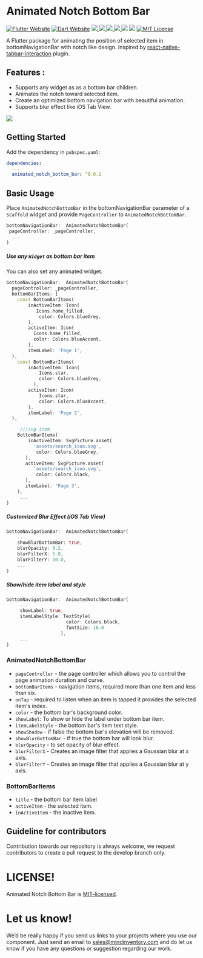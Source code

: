 # Animated Notch Bottom Bar
<a href="https://flutter.dev/"><img src="https://img.shields.io/badge/flutter-website-deepskyblue.svg" alt="Flutter Website"></a>
<a href="https://dart.dev"><img src="https://img.shields.io/badge/dart-website-deepskyblue.svg" alt="Dart Website"></a>
<a href="" style="pointer-events: stroke;" target="_blank">
<img src="https://img.shields.io/badge/platform-Web-deepskyblue">
</a>
<a href="" style="pointer-events: stroke;" target="_blank">
<img src="https://img.shields.io/badge/platform-Mac-deepskyblue">
</a>
<a href="" style="pointer-events: stroke;" target="_blank">
<img src="https://img.shields.io/badge/platform-Linux-deepskyblue">
</a>
<a href="" style="pointer-events: stroke;" target="_blank">
<img src="https://img.shields.io/badge/platform-Windows-deepskyblue">
</a>
<a href=""><img src="https://app.codacy.com/project/badge/Grade/dc683c9cc61b499fa7cdbf54e4d9ff35"/></a>
<a href="https://github.com/Mindinventory/animated_notch_bottom_bar/blob/main/LICENSE" style="pointer-events: stroke;" target="_blank">
<img src="https://img.shields.io/github/license/Mindinventory/animated_notch_bottom_bar"></a>
<a href="https://pub.dev/packages/animated_notch_bottom_bar"></a>
<a href="https://github.com/Mindinventory/animated_notch_bottom_bar"><img src="https://img.shields.io/github/stars/Mindinventory/animated_notch_bottom_bar?style=social" alt="MIT License"></a>

A Flutter package for animating the position of selected item in bottomNavigationBar with notch like design. Inspired by [react-native-tabbar-interaction](https://github.com/Mindinventory/react-native-tabbar-interaction) plugin.

## Features :
* Supports any widget as as a bottom bar children.
* Animates the notch toward selected item.
* Create an optimized bottom navigation bar with beautiful animation.
* Supports blur effect like iOS Tab View.

<img src="https://cdn.dribbble.com/users/1233499/screenshots/4844696/preview.gif" > 

## Getting Started

Add the dependency in `pubspec.yaml`:

```yaml
dependencies:
  ...
  animated_notch_bottom_bar: ^0.0.1
```
## Basic Usage

Place `AnimatedNotchBottomBar` in the bottomNavigationBar parameter of a `Scaffold` widget and provide `PageController` to `AnimatedNotchBottomBar`.

```dart
bottomNavigationBar:  AnimatedNotchBottomBar(
 pageController: _pageController,
  ...
)
```

##### Use any `Widget` as bottom bar item

You can also set any animated widget.
```dart
bottomNavigationBar:  AnimatedNotchBottomBar(
  pageController: _pageController,
  bottomBarItems: [
    const BottomBarItems(
        inActiveItem: Icon(
           Icons.home_filled,
            color: Colors.blueGrey,
        ),
        activeItem: Icon(
          Icons.home_filled,
          color: Colors.blueAccent,
        ),
        itemLabel: 'Page 1',
  ),
    const BottomBarItems(
        inActiveItem: Icon(
            Icons.star,
            color: Colors.blueGrey,
          ),
        activeItem: Icon(
            Icons.star,
            color: Colors.blueAccent,
        ),
        itemLabel: 'Page 2',
  ),

     ///svg item
    BottomBarItems(
        inActiveItem: SvgPicture.asset(
          'assets/search_icon.svg',
           color: Colors.blueGrey,
       ),
       activeItem: SvgPicture.asset(
          'assets/search_icon.svg',
           color: Colors.black,
       ),
       itemLabel: 'Page 3',
    ),
     ...
)
```
##### Customized Blur Effect (iOS Tab View)

```dart
bottomNavigationBar:  AnimatedNotchBottomBar(
    ...
    showBlurBottomBar: true,
    blurOpacity: 0.2,
    blurFilterX: 5.0,
    blurFilterY: 10.0,
    ...
)
```
##### Show/hide item label and style

```dart
bottomNavigationBar:  AnimatedNotchBottomBar(
     ...
     showLabel: true,
     itemLabelStyle: TextStyle(
                      color: Colors.black,
                      fontSize: 16.0
                    ),
     ...
)
```

### AnimatedNotchBottomBar
- `pageController` - the page controller which allows you to control the page animation duration and curve.
- `bottomBarItems` - navigation items, required more than one item and less than six.
- `onTap` - required to listen when an item is tapped it provides the selected item's index.
- `color` - the bottom bar's background color.
- `showLabel`: To show or hide the label under bottom bar item.
- `itemLabelStyle` - the bottom bar's item text style.
- `showShadow` - if false the bottom bar's elevation will be removed.
- `showBlurBottomBar` - if true the bottom bar will look blur.
- `blurOpacity` - to set opacity of blur effect.
- `blurFilterX` - Creates an image filter that applies a Gaussian blur at x axis.
- `blurFilterY` - Creates an image filter that applies a Gaussian blur at y axis.

### BottomBarItems
- `title` - the bottom bar item label
- `activeItem` - the selected item.
- `inActiveItem` - the inactive item.

## Guideline for contributors
Contribution towards our repository is always welcome, we request contributors to create a pull request to the develop branch only.

# LICENSE!
Animated Notch Bottom Bar is [MIT-licensed](https://github.com/Mindinventory/animated_notch_bottom_bar/blob/main/LICENSE "MIT-licensed").

# Let us know!
We’d be really happy if you send us links to your projects where you use our component. Just send an email to sales@mindinventory.com and do let us know if you have any questions or suggestion regarding our work.

